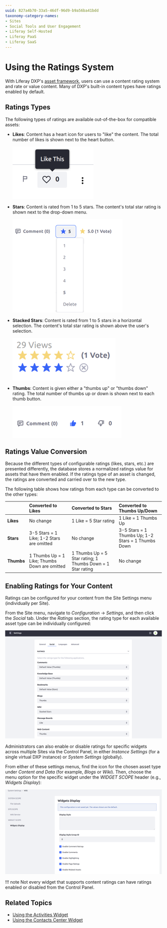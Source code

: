 ```yaml
---
uuid: 827a4b70-33a5-46df-96d9-b9a56ba41bdd
taxonomy-category-names:
- Sites
- Social Tools and User Engagement
- Liferay Self-Hosted
- Liferay PaaS
- Liferay SaaS
---
```


# Using the Ratings System

With Liferay DXP's [asset framework](../../liferay-development/building-applications/data-frameworks/asset-framework.md), users can use a content rating system and rate or value content. Many of DXP's built-in content types have ratings enabled by default.

## Ratings Types

The following types of ratings are available out-of-the-box for compatible assets:

- **Likes**: Content has a heart icon for users to "like" the content. The total number of likes is shown next to the heart button.

    ![Users can like content with the Likes rating type.](./using-the-ratings-system/images/01.png)

- **Stars**: Content is rated from 1 to 5 stars. The content's total star rating is shown next to the drop-down menu.

    ![Users can rate content from 1 to 5 stars with the Stars rating type.](./using-the-ratings-system/images/02.png)

- **Stacked Stars**: Content is rated from 1 to 5 stars in a horizontal selection. The content's total star rating is shown above the user's selection.

    ![Users can rate content from 1 to 5 stars with the Stacked Stars rating type, similarly to the standard Stars rating type.](./using-the-ratings-system/images/03.png)

- **Thumbs**: Content is given either a "thumbs up" or "thumbs down" rating. The total number of thumbs up or down is shown next to each thumb button.

    ![Users can give content either a thumbs up or thumbs down with the Thumbs rating type.](./using-the-ratings-system/images/04.png)

## Ratings Value Conversion

Because the different types of configurable ratings (likes, stars, etc.) are presented differently, the database stores a normalized ratings value for assets that have them enabled. If the ratings type of an asset is changed, the ratings are converted and carried over to the new type.

The following table shows how ratings from each type can be converted to the other types:

|            | **Converted to Likes**                        | **Converted to Stars**                                     | **Converted to Thumbs Up/Down**                    |
|:-----------|:----------------------------------------------|:-----------------------------------------------------------|:---------------------------------------------------|
| **Likes**  | No change                                     | 1 Like = 5 Star rating                                     | 1 Like = 1 Thumbs Up                               |
| **Stars**  | 3-5 Stars = 1 Like; 1-2 Stars are omitted     | No change                                                  | 3-5 Stars = 1 Thumbs Up; 1-2 Stars = 1 Thumbs Down |
| **Thumbs** | 1 Thumbs Up = 1 Like; Thumbs Down are omitted | 1 Thumbs Up = 5 Star rating; 1 Thumbs Down = 1 Star rating | No change                                          |

## Enabling Ratings for Your Content

Ratings can be configured for your content from the Site Settings menu (individually per Site).

From the Site menu, navigate to *Configuration* &rarr; *Settings*, and then click the *Social* tab. Under the *Ratings* section, the rating type for each available asset type can be individually configured:

![You can set the specific rating type for each asset type from the Site Settings menu.](./using-the-ratings-system/images/05.png)

Administrators can also enable or disable ratings for specific widgets across multiple Sites via the Control Panel, in either *Instance Settings* (for a single virtual DXP instance) or *System Settings* (globally).

From either of these settings menus, find the icon for the chosen asset type under *Content and Data* (for example, *Blogs* or *Wiki*). Then, choose the menu option for the specific widget under the *WIDGET SCOPE* header (e.g., *Widgets Display*):

![Administrators can also enable or disable ratings for a widget across multiple Sites.](./using-the-ratings-system/images/06.png)

!!! note
    Not every widget that supports content ratings can have ratings enabled or disabled from the Control Panel.

<!-- TODO: (When developer-oriented article available) You can also enable ratings for your own applications by adding just a few lines of code. See the article on [adding support for ratings](link) to your content widgets for more information. -->

## Related Topics

- [Using the Activities Widget](./social-tools/using-the-activities-widget.md)
- [Using the Contacts Center Widget](./social-tools/using-the-contacts-center-widget.md)